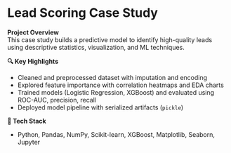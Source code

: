 # Lead Scoring Case Study

**Project Overview**  
This case study builds a predictive model to identify high-quality leads using descriptive statistics, visualization, and ML techniques.

**🔍 Key Highlights**  
- Cleaned and preprocessed dataset with imputation and encoding  
- Explored feature importance with correlation heatmaps and EDA charts  
- Trained models (Logistic Regression, XGBoost) and evaluated using ROC-AUC, precision, recall  
- Deployed model pipeline with serialized artifacts (`pickle`)

**🚀 Tech Stack**  
- Python, Pandas, NumPy, Scikit-learn, XGBoost, Matplotlib, Seaborn, Jupyter




